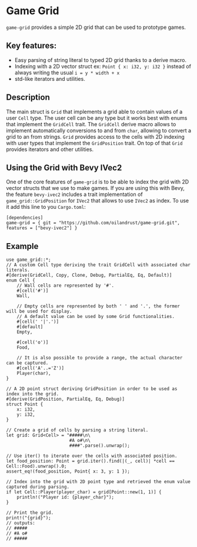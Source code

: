 # Game Grid
`game-grid` provides a simple 2D grid that can be used to prototype games.

## Key features:

* Easy parsing of string literal to typed 2D grid thanks to a derive macro.
* Indexing with a 2D vector struct ex: `Point { x: i32, y: i32 }` instead of always writing the usual `i = y * width + x`
* std-like iterators and utilities.

## Description

The main struct is `Grid` that implements a grid able to contain values of a user `Cell` type. The user cell can be any type but it works best with enums that implement the `GridCell` trait. The `GridCell` derive macro allows to implement automatically conversions to and from `char`, allowing to convert a grid to an from strings. `Grid` provides access to the cells with 2D indexing with user types that implement the `GridPosition` trait. On top of that `Grid` provides iterators and other utilities.

## Using the Grid with Bevy IVec2

One of the core features of `game-grid` is to be able to index the grid with 2D vector structs that we use to make games.
If you are using this with Bevy, the feature `bevy-ivec2` includes a trait implementation of `game_grid::GridPosition` for `IVec2` that allows to use `IVec2` as index.
To use it add this line to you `Cargo.toml`:

```
[dependencies]
game-grid = { git = "https://github.com/oilandrust/game-grid.git", features = ["bevy-ivec2"] }
```

## Example

```
use game_grid::*;
// A custom Cell type deriving the trait GridCell with associated char literals.
#[derive(GridCell, Copy, Clone, Debug, PartialEq, Eq, Default)]
enum Cell {
    // Wall cells are represented by '#'.
    #[cell('#')]
    Wall,

    // Empty cells are represented by both ' ' and '.', the former will be used for display.
    // A default value can be used by some Grid functionalities.
    #[cell(' '|'.')]
    #[default]
    Empty,
     
    #[cell('o')]
    Food,

    // It is also possible to provide a range, the actual character can be captured.
    #[cell('A'..='Z')]
    Player(char),
}

// A 2D point struct deriving GridPosition in order to be used as index into the grid.
#[derive(GridPosition, PartialEq, Eq, Debug)]
struct Point {
    x: i32,
    y: i32,
}

// Create a grid of cells by parsing a string literal.
let grid: Grid<Cell> = "#####\n\
                        #A o#\n\
                        ####".parse().unwrap();

// Use iter() to iterate over the cells with associated position.
let food_position: Point = grid.iter().find(|(_, cell)| *cell == Cell::Food).unwrap().0;
assert_eq!(food_position, Point{ x: 3, y: 1 });

// Index into the grid with 2D point type and retrieved the enum value captured during parsing.
if let Cell::Player(player_char) = grid[Point::new(1, 1)] {
    println!("Player id: {player_char}");
}

// Print the grid.
print!("{grid}");
// outputs:
// #####
// #A o#
// #####
```